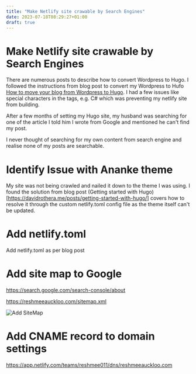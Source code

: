 ```yaml
---
title: "Make Netlify site crawable by Search Engines"
date: 2023-07-18T08:29:27+01:00
draft: true
---
```


# Make Netlify site crawable by Search Engines

There are numerous posts to describe how to convert Wordpress to Hugo. I followed the instructions from blog post to convert my Wordpress to Hufo [How to move your blog from Wordpress to Hugo](https://www.m365princess.com/blogs/move-blog-wordpress-hugo/). I had a few issues like special characters in the tags, e.g. C# which was preventing my netlify site from building. 

After a few months of setting my Hugo site, my husband was searching for one of the article I told him I wrote from Google and mentioned he can't find my post. 

I never thought of searching for my own content from search engine and realise none of my posts are searchable.

# Identify Issue with Ananke theme
My site was not being crawled and nailed it down to the theme I was using. I found the solution from blog post (Getting started with Hugo)[https://davidrothera.me/posts/getting-started-with-hugo/] covers how to resolve it through the custom netlify.toml config file as the theme itself can't be updated. 

# Add netlify.toml 

Add netlify.toml as per blog post 

# Add site map to Google
https://search.google.com/search-console/about


https://reshmeeauckloo.com/sitemap.xml

![Add SiteMap](../images/netlifySiteCrawable/AddSiteMap.png)

# Add CNAME record to domain settings

https://app.netlify.com/teams/reshmee011/dns/reshmeeauckloo.com
